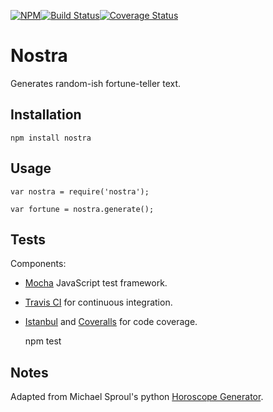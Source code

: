 [![NPM](https://nodei.co/npm/nostra.png)](https://nodei.co/npm/nostra/)[![Build Status](https://travis-ci.org/hillscottc/nostra.svg?branch=master)](https://travis-ci.org/hillscottc/nostra)[![Coverage Status](https://coveralls.io/repos/hillscottc/nostra/badge.svg?branch=master&service=github)](https://coveralls.io/github/hillscottc/nostra?branch=master)

Nostra
=========

Generates random-ish fortune-teller text. 

## Installation

    npm install nostra

## Usage

    var nostra = require('nostra');

    var fortune = nostra.generate();
  
## Tests

Components:
- [Mocha](https://mochajs.org/) JavaScript test framework.
- [Travis CI](https://travis-ci.org/) for continuous integration.
- [Istanbul](http://gotwarlost.github.io/istanbul/) and [Coveralls](https://coveralls.io/) for code coverage.

    npm test
    
## Notes
Adapted from Michael Sproul's python [Horoscope Generator](https://github.com/michaelsproul/bullshit). 

    
